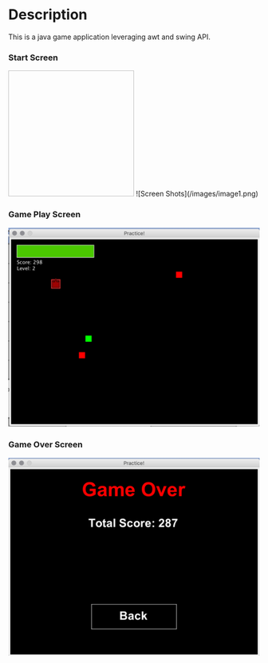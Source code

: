 # Description
This is a java game application leveraging awt and swing API.

### Start Screen
<img url="images/image1.png" height="252px" width="252px"/>
![Screen Shots](/images/image1.png) <!-- .element height="50%" width="50%" -->

### Game Play Screen
![Screen Shots](/images/image2.png) <!-- .element height="50%" width="50%" -->

### Game Over Screen
![Screen Shots](/images/image3.png) <!-- .element height="50%" width="50%" -->

